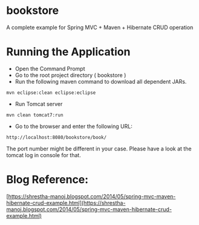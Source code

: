 # bookstore

A complete example for Spring MVC + Maven + Hibernate CRUD operation

# Running the Application

+ Open the Command Prompt
+ Go to the root project directory ( bookstore )
+ Run the following maven command to download all dependent JARs.

```
mvn eclipse:clean eclipse:eclipse
```

+ Run Tomcat server 

```
mvn clean tomcat7:run
```

+ Go to the browser and enter the following URL: 
```
http://localhost:8080/bookstore/book/
```
The port number might be different in your case. Please have a look at the tomcat log in console for that.

# Blog Reference:

[https://shrestha-manoj.blogspot.com/2014/05/spring-mvc-maven-hibernate-crud-example.html](https://shrestha-manoj.blogspot.com/2014/05/spring-mvc-maven-hibernate-crud-example.html)
